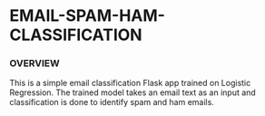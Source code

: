 # EMAIL-SPAM-HAM-CLASSIFICATION
###  OVERVIEW
This is a simple email classification Flask app trained on Logistic Regression. The trained model takes an email text as an input and classification is done to identify spam and ham emails. 
